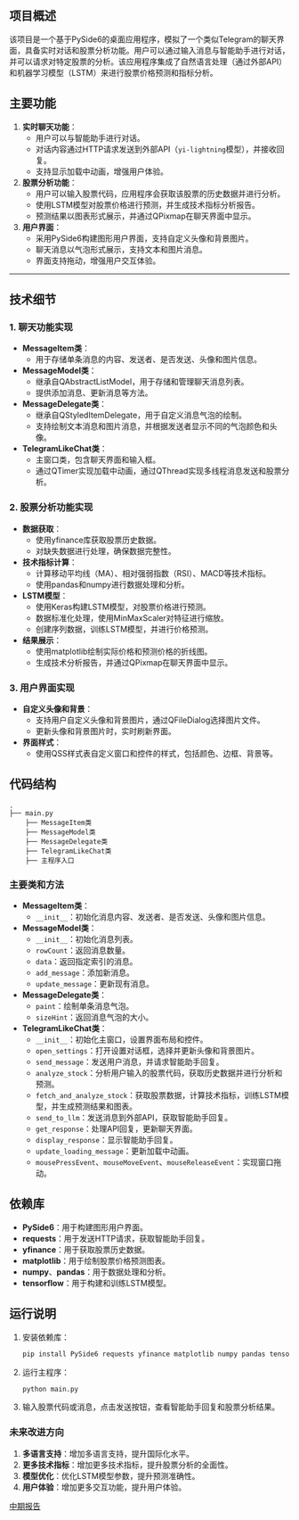 
## 项目概述

该项目是一个基于PySide6的桌面应用程序，模拟了一个类似Telegram的聊天界面，具备实时对话和股票分析功能。用户可以通过输入消息与智能助手进行对话，并可以请求对特定股票的分析。该应用程序集成了自然语言处理（通过外部API）和机器学习模型（LSTM）来进行股票价格预测和指标分析。

## 主要功能

1. **实时聊天功能**：
    - 用户可以与智能助手进行对话。
    - 对话内容通过HTTP请求发送到外部API（`yi-lightning`模型），并接收回复。
    - 支持显示加载中动画，增强用户体验。
2. **股票分析功能**：
    - 用户可以输入股票代码，应用程序会获取该股票的历史数据并进行分析。
    - 使用LSTM模型对股票价格进行预测，并生成技术指标分析报告。
    - 预测结果以图表形式展示，并通过QPixmap在聊天界面中显示。
3. **用户界面**：
    - 采用PySide6构建图形用户界面，支持自定义头像和背景图片。
    - 聊天消息以气泡形式展示，支持文本和图片消息。
    - 界面支持拖动，增强用户交互体验。

---

## 技术细节

### 1. 聊天功能实现

- **MessageItem类**：
    - 用于存储单条消息的内容、发送者、是否发送、头像和图片信息。
- **MessageModel类**：
    - 继承自QAbstractListModel，用于存储和管理聊天消息列表。
    - 提供添加消息、更新消息等方法。
- **MessageDelegate类**：
    - 继承自QStyledItemDelegate，用于自定义消息气泡的绘制。
    - 支持绘制文本消息和图片消息，并根据发送者显示不同的气泡颜色和头像。
- **TelegramLikeChat类**：
    - 主窗口类，包含聊天界面和输入框。
    - 通过QTimer实现加载中动画，通过QThread实现多线程消息发送和股票分析。

### 2. 股票分析功能实现

- **数据获取**：
    - 使用yfinance库获取股票历史数据。
    - 对缺失数据进行处理，确保数据完整性。
- **技术指标计算**：
    - 计算移动平均线（MA）、相对强弱指数（RSI）、MACD等技术指标。
    - 使用pandas和numpy进行数据处理和分析。
- **LSTM模型**：
    - 使用Keras构建LSTM模型，对股票价格进行预测。
    - 数据标准化处理，使用MinMaxScaler对特征进行缩放。
    - 创建序列数据，训练LSTM模型，并进行价格预测。
- **结果展示**：
    - 使用matplotlib绘制实际价格和预测价格的折线图。
    - 生成技术分析报告，并通过QPixmap在聊天界面中显示。

### 3. 用户界面实现

- **自定义头像和背景**：
    - 支持用户自定义头像和背景图片，通过QFileDialog选择图片文件。
    - 更新头像和背景图片时，实时刷新界面。
- **界面样式**：
    - 使用QSS样式表自定义窗口和控件的样式，包括颜色、边框、背景等。

## 代码结构

```
.
├── main.py
    ├── MessageItem类
    ├── MessageModel类
    ├── MessageDelegate类
    ├── TelegramLikeChat类
    ├── 主程序入口

```

### 主要类和方法

- **MessageItem类**：
    - `__init__`：初始化消息内容、发送者、是否发送、头像和图片信息。
- **MessageModel类**：
    - `__init__`：初始化消息列表。
    - `rowCount`：返回消息数量。
    - `data`：返回指定索引的消息。
    - `add_message`：添加新消息。
    - `update_message`：更新现有消息。
- **MessageDelegate类**：
    - `paint`：绘制单条消息气泡。
    - `sizeHint`：返回消息气泡的大小。
- **TelegramLikeChat类**：
    - `__init__`：初始化主窗口，设置界面布局和控件。
    - `open_settings`：打开设置对话框，选择并更新头像和背景图片。
    - `send_message`：发送用户消息，并请求智能助手回复。
    - `analyze_stock`：分析用户输入的股票代码，获取历史数据并进行分析和预测。
    - `fetch_and_analyze_stock`：获取股票数据，计算技术指标，训练LSTM模型，并生成预测结果和图表。
    - `send_to_llm`：发送消息到外部API，获取智能助手回复。
    - `get_response`：处理API回复，更新聊天界面。
    - `display_response`：显示智能助手回复。
    - `update_loading_message`：更新加载中动画。
    - `mousePressEvent`、`mouseMoveEvent`、`mouseReleaseEvent`：实现窗口拖动。

## 依赖库

- **PySide6**：用于构建图形用户界面。
- **requests**：用于发送HTTP请求，获取智能助手回复。
- **yfinance**：用于获取股票历史数据。
- **matplotlib**：用于绘制股票价格预测图表。
- **numpy**、**pandas**：用于数据处理和分析。
- **tensorflow**：用于构建和训练LSTM模型。

## 运行说明

1. 安装依赖库：
    
    ```bash
    pip install PySide6 requests yfinance matplotlib numpy pandas tensorflow
    ```
    
2. 运行主程序：
    
    ```bash
    python main.py
    ```
    
3. 输入股票代码或消息，点击发送按钮，查看智能助手回复和股票分析结果。

### 未来改进方向

1. **多语言支持**：增加多语言支持，提升国际化水平。
2. **更多技术指标**：增加更多技术指标，提升股票分析的全面性。
3. **模型优化**：优化LSTM模型参数，提升预测准确性。
4. **用户体验**：增加更多交互功能，提升用户体验。

[中期报告](https://www.notion.so/14db8ee5cbfa8068b4c8fa308239e294?pvs=21)
